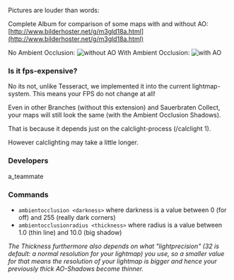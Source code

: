 Pictures are louder than words:

Complete Album for comparison of some maps with and without AO: [http://www.bilderhoster.net/g/m3gld18a.html](http://www.bilderhoster.net/g/m3gld18a.html)

No Ambient Occlusion:
![without AO](http://www.bilderhoster.net/safeforgallerie/5wchcazj.jpg)
With Ambient Occlusion:
![with AO](http://www.bilderhoster.net/safeforgallerie/cs8y55xn.jpg)

### Is it fps-expensive?
No its not, unlike Tesseract, we implemented it into the current lightmap-system. 
This means your FPS do not change at all!


Even in other Branches (without this extension) and Sauerbraten Collect, your maps will still look the same (with the Ambient Occlusion Shadows). 

That is because it depends just on the calclight-process (/calclight 1).

However calclighting may take a little longer. 

### Developers

a_teammate

### Commands
* `ambientocclusion <darkness>` where darkness is a value between 0 (for off) and 255 (really dark corners)
* `ambientocclusionradius <thickness>` where radius is a value between 1.0 (thin line) and 10.0 (big shadow)

_The Thickness furthermore also depends on what "lightprecision" (32 is default: a normal resolution for your lightmap) you use, so a smaller value for that means the resolution of your lightmap is bigger and hence your  previously thick AO-Shadows become thinner._
 
